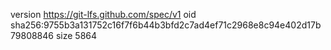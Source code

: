 version https://git-lfs.github.com/spec/v1
oid sha256:9755b3a131752c16f7f6b44b3bfd2c7ad4ef71c2968e8c94e402d17b79808846
size 5864
